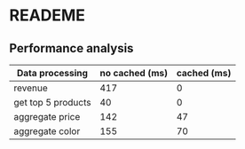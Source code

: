 # READEME

## Performance analysis

| Data processing    | no cached (ms) | cached (ms) |
| ------------------ | -------------- | ----------- |
| revenue            | 417            | 0           |
| get top 5 products | 40             | 0           |
| aggregate price    | 142            | 47          |
| aggregate color    | 155            | 70          |
